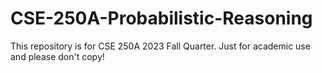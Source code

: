 # CSE-250A-Probabilistic-Reasoning
This repository is for CSE 250A 2023 Fall Quarter. Just for academic use and please don't copy!
